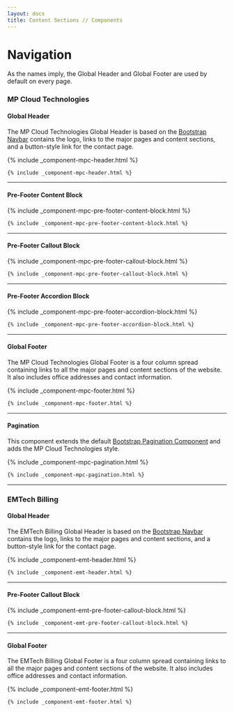 ```yaml
---
layout: docs
title: Content Sections // Components
---
```


# Navigation

As the names imply, the Global Header and Global Footer are used by default on every page.


### MP Cloud Technologies
#### Global Header

The MP Cloud Technologies Global Header is based on the [Bootstrap Navbar]() contains the logo, links to the major pages and content sections, and a button-style link for the contact page.

{% include _component-mpc-header.html %}

```html
{% include _component-mpc-header.html %}
```

----

#### Pre-Footer Content Block

{% include _component-mpc-pre-footer-content-block.html %}

```html
{% include _component-mpc-pre-footer-content-block.html %}
```

----

#### Pre-Footer Callout Block

{% include _component-mpc-pre-footer-callout-block.html %}

```html
{% include _component-mpc-pre-footer-callout-block.html %}
```

----

#### Pre-Footer Accordion Block

{% include _component-mpc-pre-footer-accordion-block.html %}

```html
{% include _component-mpc-pre-footer-accordion-block.html %}
```
----

#### Global Footer

The MP Cloud Technologies Global Footer is a four column spread containing links to all the major pages and content sections of the website. It also includes office addresses and contact information.


{% include _component-mpc-footer.html %}

```html
{% include _component-mpc-footer.html %}
```

----

#### Pagination

This component extends the default [Bootstrap Pagination Component](https://getbootstrap.com/docs/4.4/components/pagination/) and adds the MP Cloud Technologies style.

{% include _component-mpc-pagination.html %}

```html
{% include _component-mpc-pagination.html %}
```
----

### EMTech Billing
#### Global Header

The EMTech Billing Global Header is based on the [Bootstrap Navbar]() contains the logo, links to the major pages and content sections, and a button-style link for the contact page.

{% include _component-emt-header.html %}

```html
{% include _component-emt-header.html %}
```

----

#### Pre-Footer Callout Block

{% include _component-emt-pre-footer-callout-block.html %}

```html
{% include _component-emt-pre-footer-callout-block.html %}
```

----

#### Global Footer

The EMTech Billing Global Footer is a four column spread containing links to all the major pages and content sections of the website. It also includes office addresses and contact information.


{% include _component-emt-footer.html %}

```html
{% include _component-emt-footer.html %}
```
